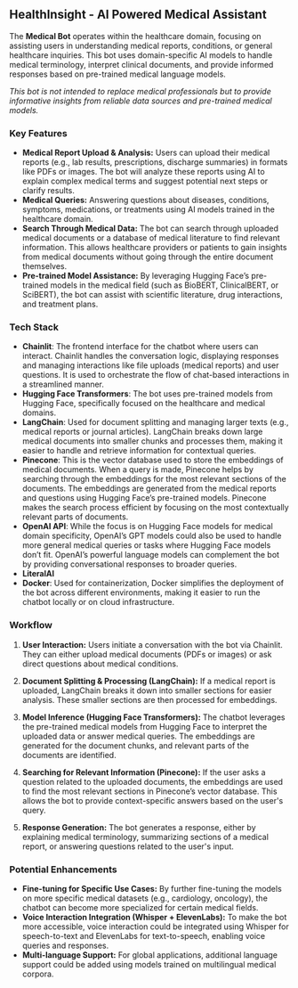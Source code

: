 ## HealthInsight - AI Powered Medical Assistant

The **Medical Bot** operates within the healthcare domain, focusing on assisting users in understanding medical reports, conditions, or general healthcare inquiries. This bot uses domain-specific AI models to handle medical terminology, interpret clinical documents, and provide informed responses based on pre-trained medical language models. 

*This bot is not intended to replace medical professionals but to provide informative insights from reliable data sources and pre-trained medical models.*

### Key Features
- **Medical Report Upload & Analysis:** Users can upload their medical reports (e.g., lab results, prescriptions, discharge summaries) in formats like PDFs or images. The bot will analyze these reports using AI to explain complex medical terms and suggest potential next steps or clarify results.
- **Medical Queries:** Answering questions about diseases, conditions, symptoms, medications, or treatments using AI models trained in the healthcare domain.
- **Search Through Medical Data:** The bot can search through uploaded medical documents or a database of medical literature to find relevant information. This allows healthcare providers or patients to gain insights from medical documents without going through the entire document themselves.
- **Pre-trained Model Assistance:** By leveraging Hugging Face’s pre-trained models in the medical field (such as BioBERT, ClinicalBERT, or SciBERT), the bot can assist with scientific literature, drug interactions, and treatment plans.

### Tech Stack

- **Chainlit**: The frontend interface for the chatbot where users can interact. Chainlit handles the conversation logic, displaying responses and managing interactions like file uploads (medical reports) and user questions. It is used to orchestrate the flow of chat-based interactions in a streamlined manner.
- **Hugging Face Transformers**: The bot uses pre-trained models from Hugging Face, specifically focused on the healthcare and medical domains.
- **LangChain**: Used for document splitting and managing larger texts (e.g., medical reports or journal articles). LangChain breaks down large medical documents into smaller chunks and processes them, making it easier to handle and retrieve information for contextual queries.
- **Pinecone**: This is the vector database used to store the embeddings of medical documents. When a query is made, Pinecone helps by searching through the embeddings for the most relevant sections of the documents. The embeddings are generated from the medical reports and questions using Hugging Face’s pre-trained models. Pinecone makes the search process efficient by focusing on the most contextually relevant parts of documents.
- **OpenAI API**: While the focus is on Hugging Face models for medical domain specificity, OpenAI’s GPT models could also be used to handle more general medical queries or tasks where Hugging Face models don’t fit. OpenAI’s powerful language models can complement the bot by providing conversational responses to broader queries.
- **LiteralAI**
- **Docker**: Used for containerization, Docker simplifies the deployment of the bot across different environments, making it easier to run the chatbot locally or on cloud infrastructure.


### Workflow

1. **User Interaction:** Users initiate a conversation with the bot via Chainlit. They can either upload medical documents (PDFs or images) or ask direct questions about medical conditions.
   
2. **Document Splitting & Processing (LangChain):** If a medical report is uploaded, LangChain breaks it down into smaller sections for easier analysis. These smaller sections are then processed for embeddings.
   
3. **Model Inference (Hugging Face Transformers):** The chatbot leverages the pre-trained medical models from Hugging Face to interpret the uploaded data or answer medical queries. The embeddings are generated for the document chunks, and relevant parts of the documents are identified.

4. **Searching for Relevant Information (Pinecone):** If the user asks a question related to the uploaded documents, the embeddings are used to find the most relevant sections in Pinecone’s vector database. This allows the bot to provide context-specific answers based on the user's query.

5. **Response Generation:** The bot generates a response, either by explaining medical terminology, summarizing sections of a medical report, or answering questions related to the user's input.


### Potential Enhancements

- **Fine-tuning for Specific Use Cases:** By further fine-tuning the models on more specific medical datasets (e.g., cardiology, oncology), the chatbot can become more specialized for certain medical fields.
- **Voice Interaction Integration (Whisper + ElevenLabs):** To make the bot more accessible, voice interaction could be integrated using Whisper for speech-to-text and ElevenLabs for text-to-speech, enabling voice queries and responses.
- **Multi-language Support:** For global applications, additional language support could be added using models trained on multilingual medical corpora.

